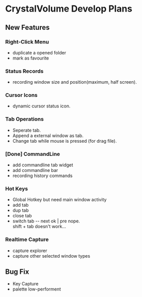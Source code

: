 # CrystalVolume Develop Plans

## New Features  
### Right-Click Menu  
- duplicate a opened folder  
- mark as favourite

### Status Records
- recording window size and position(maximum, half screen).  

### Cursor Icons
- dynamic cursor status icon.  

### Tab Operations
- Seperate tab. 
- Append a external window as tab.
- Change tab while mouse is pressed (for drag file).  

### [Done] CommandLine
- add commandline tab widget
- add commandline bar
- recording history commands

### Hot Keys
- Global Hotkey but need main window activity  
- add tab
- dup tab
- close tab
- switch tab -- next ok | pre nope.  
    shift + tab doesn't work...

### Realtime Capture  
- capture explorer  
- capture other selected window types

## Bug Fix
- Key Capture
- palette low-performent